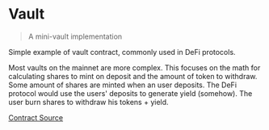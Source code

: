 
# Vault

> A mini-vault implementation

Simple example of vault contract, commonly used in DeFi protocols.

Most vaults on the mainnet are more complex. This focuses on the math for calculating shares to mint on deposit and the amount of token to withdraw. Some amount of shares are minted when an user deposits. The DeFi protocol would use the users' deposits to generate yield (somehow). The user burn shares to withdraw his tokens + yield.


[Contract Source](src/mini-vault.sol)
